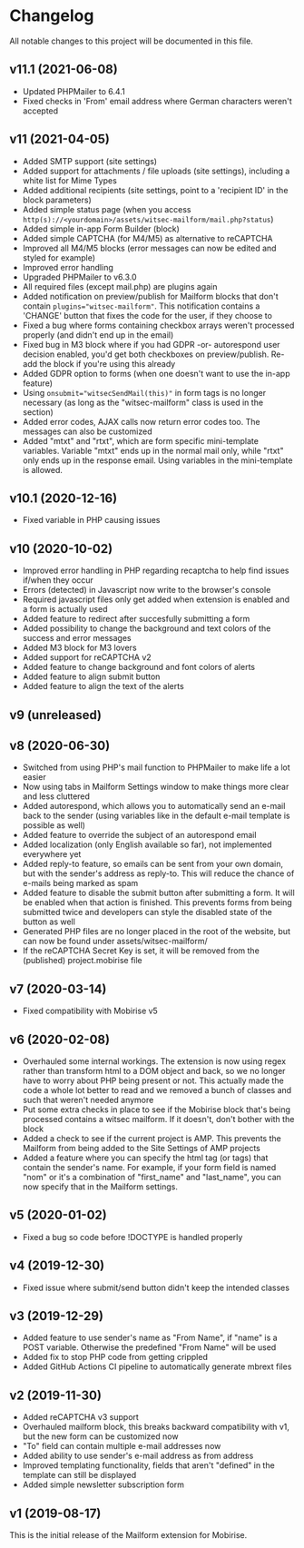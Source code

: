 # Changelog

All notable changes to this project will be documented in this file.

## v11.1 (2021-06-08)

- Updated PHPMailer to 6.4.1
- Fixed checks in 'From' email address where German characters weren't accepted

## v11 (2021-04-05)

- Added SMTP support (site settings)
- Added support for attachments / file uploads (site settings), including a white list for Mime Types
- Added additional recipients (site settings, point to a 'recipient ID' in the block parameters)
- Added simple status page (when you access `http(s)://<yourdomain>/assets/witsec-mailform/mail.php?status`)
- Added simple in-app Form Builder (block)
- Added simple CAPTCHA (for M4/M5) as alternative to reCAPTCHA
- Improved all M4/M5 blocks (error messages can now be edited and styled for example)
- Improved error handling
- Upgraded PHPMailer to v6.3.0
- All required files (except mail.php) are plugins again
- Added notification on preview/publish for Mailform blocks that don't contain `plugins="witsec-mailform"`. This notification contains a 'CHANGE' button that fixes the code for the user, if they choose to
- Fixed a bug where forms containing checkbox arrays weren't processed properly (and didn't end up in the email)
- Fixed bug in M3 block where if you had GDPR -or- autorespond user decision enabled, you'd get both checkboxes on preview/publish. Re-add the block if you're using this already
- Added GDPR option to forms (when one doesn't want to use the in-app feature)
- Using `onsubmit="witsecSendMail(this)"` in form tags is no longer necessary (as long as the "witsec-mailform" class is used in the section)
- Added error codes, AJAX calls now return error codes too. The messages can also be customized
- Added "mtxt" and "rtxt", which are form specific mini-template variables. Variable "mtxt" ends up in the normal mail only, while "rtxt" only ends up in the response email. Using variables in the mini-template is allowed.

## v10.1 (2020-12-16)

- Fixed variable in PHP causing issues

## v10 (2020-10-02)

- Improved error handling in PHP regarding recaptcha to help find issues if/when they occur
- Errors (detected) in Javascript now write to the browser's console
- Required javascript files only get added when extension is enabled and a form is actually used
- Added feature to redirect after succesfully submitting a form
- Added possibility to change the background and text colors of the success and error messages
- Added M3 block for M3 lovers
- Added support for reCAPTCHA v2
- Added feature to change background and font colors of alerts
- Added feature to align submit button
- Added feature to align the text of the alerts

## v9 (unreleased)

## v8 (2020-06-30)

- Switched from using PHP's mail function to PHPMailer to make life a lot easier
- Now using tabs in Mailform Settings window to make things more clear and less cluttered
- Added autorespond, which allows you to automatically send an e-mail back to the sender (using variables like in the default e-mail template is possible as well)
- Added feature to override the subject of an autorespond email
- Added localization (only English available so far), not implemented everywhere yet
- Added reply-to feature, so emails can be sent from your own domain, but with the sender's address as reply-to. This will reduce the chance of e-mails being marked as spam
- Added feature to disable the submit button after submitting a form. It will be enabled when that action is finished. This prevents forms from being submitted twice and developers can style the disabled state of the button as well
- Generated PHP files are no longer placed in the root of the website, but can now be found under assets/witsec-mailform/
- If the reCAPTCHA Secret Key is set, it will be removed from the (published) project.mobirise file

## v7 (2020-03-14)

- Fixed compatibility with Mobirise v5

## v6 (2020-02-08)

- Overhauled some internal workings. The extension is now using regex rather than transform html to a DOM object and back, so we no longer have to worry about PHP being present or not. This actually made the code a whole lot better to read and we removed a bunch of classes and such that weren't needed anymore
- Put some extra checks in place to see if the Mobirise block that's being processed contains a witsec mailform. If it doesn't, don't bother with the block
- Added a check to see if the current project is AMP. This prevents the Mailform from being added to the Site Settings of AMP projects
- Added a feature where you can specify the html tag (or tags) that contain the sender's name. For example, if your form field is named "nom" or it's a combination of "first_name" and "last_name", you can now specify that in the Mailform settings.

## v5 (2020-01-02)

- Fixed a bug so code before !DOCTYPE is handled properly

## v4 (2019-12-30)

- Fixed issue where submit/send button didn't keep the intended classes

## v3 (2019-12-29)

- Added feature to use sender's name as "From Name", if "name" is a POST variable. Otherwise the predefined "From Name" will be used
- Added fix to stop PHP code from getting crippled
- Added GitHub Actions CI pipeline to automatically generate mbrext files

## v2 (2019-11-30)

- Added reCAPTCHA v3 support
- Overhauled mailform block, this breaks backward compatibility with v1, but the new form can be customized now
- "To" field can contain multiple e-mail addresses now
- Added ability to use sender's e-mail address as from address
- Improved templating functionality, fields that aren't "defined" in the template can still be displayed
- Added simple newsletter subscription form

## v1 (2019-08-17)

This is the initial release of the Mailform extension for Mobirise.